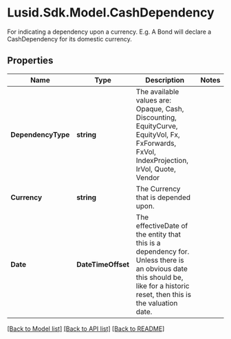 # Lusid.Sdk.Model.CashDependency
For indicating a dependency upon a currency.  E.g. A Bond will declare a CashDependency for its domestic currency.

## Properties

Name | Type | Description | Notes
------------ | ------------- | ------------- | -------------
**DependencyType** | **string** | The available values are: Opaque, Cash, Discounting, EquityCurve, EquityVol, Fx, FxForwards, FxVol, IndexProjection, IrVol, Quote, Vendor | 
**Currency** | **string** | The Currency that is depended upon. | 
**Date** | **DateTimeOffset** | The effectiveDate of the entity that this is a dependency for.  Unless there is an obvious date this should be, like for a historic reset, then this is the valuation date. | 

[[Back to Model list]](../README.md#documentation-for-models) [[Back to API list]](../README.md#documentation-for-api-endpoints) [[Back to README]](../README.md)

